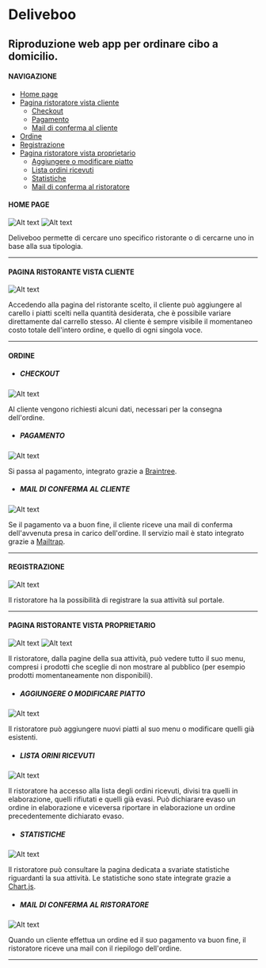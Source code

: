 # Deliveboo

## Riproduzione web app per ordinare cibo a domicilio.

#### NAVIGAZIONE
- [Home page](#home-page)
- [Pagina ristoratore vista cliente](#pagina-ristorante-vista-cliente)
  - [Checkout](#checkout)
  - [Pagamento](#pagamento)
  - [Mail di conferma al cliente](#mail-di-conferma-al-cliente)
- [Ordine](#ordine)
- [Registrazione](#registrazione)
- [Pagina ristoratore vista proprietario](#pagina-ristorante-vista-proprietario)
  - [Aggiungere o modificare piatto](#aggiungere-o-modificare-piatto)
  - [Lista ordini ricevuti](#lista-ordini-ricevuti)
  - [Statistiche](#statistiche)
  - [Mail di conferma al ristoratore](#mail-di-conferma-al-ristoratore)

#### HOME PAGE
![Alt text](./Deliveboo7/screenshots/home_1.png?raw=true "home")
![Alt text](./Deliveboo7/screenshots/home_2.png?raw=true "home")

Deliveboo permette di cercare uno specifico ristorante o di cercarne uno in base alla sua tipologia.

---

#### PAGINA RISTORANTE VISTA CLIENTE
![Alt text](./Deliveboo7/screenshots/restaurant_customer.png?raw=true "restaurant_customer")

Accedendo alla pagina del ristorante scelto, il cliente può aggiungere al carello i piatti scelti nella quantità desiderata, che è possibile variare direttamente dal carrello stesso. Al cliente è sempre visibile il momentaneo costo totale dell'intero ordine, e quello di ogni singola voce. 

---

#### ORDINE
- ##### CHECKOUT
![Alt text](./Deliveboo7/screenshots/checkout.png?raw=true "checkout")

Al cliente vengono richiesti alcuni dati, necessari per la consegna dell'ordine.

- ##### PAGAMENTO
![Alt text](./Deliveboo7/screenshots/payment.png?raw=true "pagamento")

Si passa al pagamento, integrato grazie a [Braintree](https://www.braintreepayments.com/it).

- ##### MAIL DI CONFERMA AL CLIENTE
![Alt text](./Deliveboo7/screenshots/mail_customer.png?raw=true "mail_customer")

Se il pagamento va a buon fine, il cliente riceve una mail di conferma dell'avvenuta presa in carico dell'ordine. Il servizio mail è stato integrato grazie a [Mailtrap](https://mailtrap.io/).

---

#### REGISTRAZIONE
![Alt text](./Deliveboo7/screenshots/sign_in.png?raw=true "sign_in")

Il ristoratore ha la possibilità di registrare la sua attività sul portale.

---

#### PAGINA RISTORANTE VISTA PROPRIETARIO
![Alt text](./Deliveboo7/screenshots/restaurant_owner1.png?raw=true "restaurant_owner")
![Alt text](./Deliveboo7/screenshots/restaurant_owner2.png?raw=true "restaurant_owner")

Il ristoratore, dalla pagine della sua attività, può vedere tutto il suo menu, compresi i prodotti che sceglie di non mostrare al pubblico (per esempio prodotti momentaneamente non disponibili).

- ##### AGGIUNGERE O MODIFICARE PIATTO
![Alt text](./Deliveboo7/screenshots/new_dish.png?raw=true "new_dish")

Il ristoratore può aggiungere nuovi piatti al suo menu o modificare quelli già esistenti.

- ##### LISTA ORINI RICEVUTI
![Alt text](./Deliveboo7/screenshots/orders.png?raw=true "orders")

Il ristoratore ha accesso alla lista degli ordini ricevuti, divisi tra quelli in elaborazione, quelli rifiutati e quelli già evasi. Può dichiarare evaso un ordine in elaborazione e viceversa riportare in elaborazione un ordine precedentemente dichiarato evaso.

- ##### STATISTICHE
![Alt text](./Deliveboo7/screenshots/stats.png?raw=true "stats")

Il ristoratore può consultare la pagina dedicata a svariate statistiche riguardanti la sua attività. Le statistiche sono state integrate grazie a [Chart.js](https://www.chartjs.org/).

- ##### MAIL DI CONFERMA AL RISTORATORE
![Alt text](./Deliveboo7/screenshots/mail_owner.png?raw=true "mail_owner")

Quando un cliente effettua un ordine ed il suo pagamento va buon fine, il ristoratore riceve una mail con il riepilogo dell'ordine.

---


